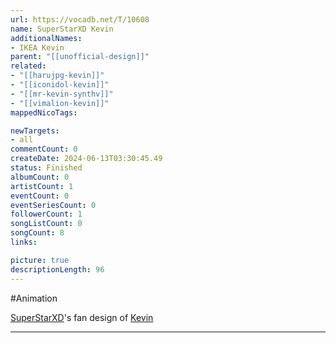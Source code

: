 ```yaml
---
url: https://vocadb.net/T/10608
name: SuperStarXD Kevin
additionalNames: 
- IKEA Kevin
parent: "[[unofficial-design]]"
related:
- "[[harujpg-kevin]]"
- "[[iconidol-kevin]]"
- "[[mr-kevin-synthv]]"
- "[[vimalion-kevin]]"
mappedNicoTags:

newTargets:
- all
commentCount: 0
createDate: 2024-06-13T03:30:45.49
status: Finished
albumCount: 0
artistCount: 1
eventCount: 0
eventSeriesCount: 0
followerCount: 1
songListCount: 0
songCount: 8
links: 

picture: true
descriptionLength: 96
---
```


#Animation

[SuperStarXD](https://vocadb.net/Ar/111180)'s fan design of [Kevin](https://vocadb.net/Ar/99147)

---

